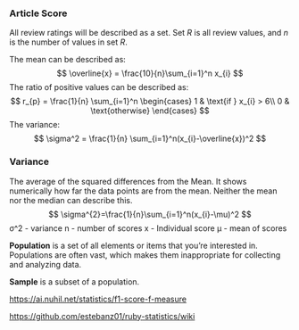 

### Article Score
All review ratings will be described as a set. Set $R$ is all review values, and $n$ is the number of values in set $R$.

The mean can be described as:
$$
\overline{x}	 = \frac{10}{n}\sum_{i=1}^n x_{i}
$$
The ratio of positive values can be described as:
$$
r_{p} = \frac{1}{n} \sum_{i=1}^n
\begin{cases}
	1 & \text{if } x_{i} > 6\\
	0 & \text{otherwise}
\end{cases}  
$$
The variance:
$$
\sigma^2 = \frac{1}{n} \sum_{i=1}^n(x_{i}-\overline{x})^2  
$$

### Variance
The average of the squared differences from the Mean. 
It shows numerically how far the data points are from the mean. Neither the mean nor the median can describe this. 
$$
\sigma^{2}=\frac{1}{n}\sum_{i=1}^n(x_{i}-\mu)^2
$$
σ^2 - variance
n - number of scores
x - Individual score
μ - mean of scores




**Population** is a set of all elements or items that you’re interested in. Populations are often vast, which makes them inappropriate for collecting and analyzing data.

**Sample** is a subset of a population.



https://ai.nuhil.net/statistics/f1-score-f-measure

https://github.com/estebanz01/ruby-statistics/wiki